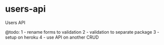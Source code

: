 users-api
============
Users API

@todo:
1 - rename forms to validation
2 - validation to separate package
3 - setup on heroku
4 - use API on another CRUD

